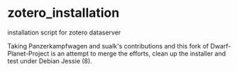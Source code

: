 zotero_installation
===================

installation script for zotero dataserver

Taking Panzerkampfwagen and sualk's contributions and this fork of Dwarf-Planet-Project is an attempt to merge the efforts, clean up the installer and test under Debian Jessie (8).
